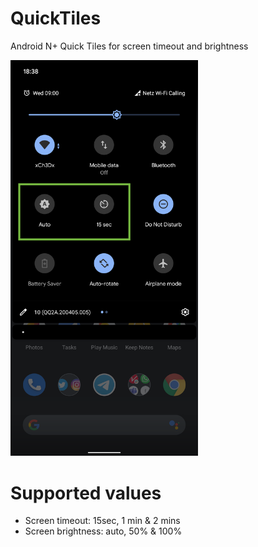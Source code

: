 # QuickTiles
Android N+ Quick Tiles for screen timeout and brightness

<img src="sample.png" width="300" />

# Supported values
- Screen timeout: 15sec, 1 min & 2 mins
- Screen brightness: auto, 50% & 100%

